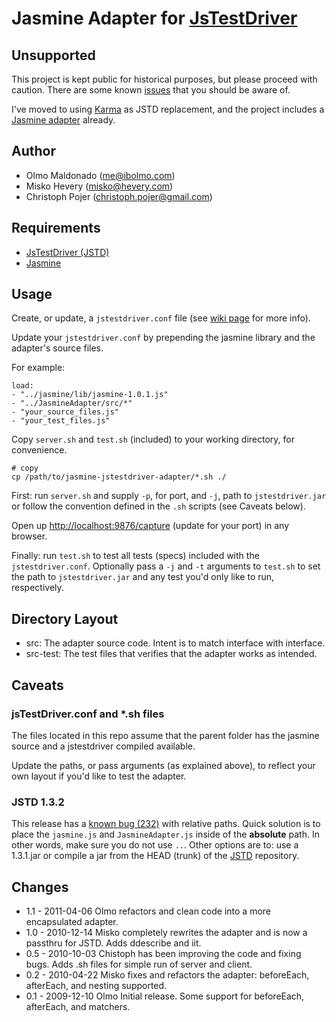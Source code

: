 Jasmine Adapter for [JsTestDriver][jstd]
========================================

Unsupported
-----------
This project is kept public for historical purposes, but please proceed with caution. There are some known [issues](https://github.com/ibolmo/jasmine-jstd-adapter/issues) that you should be aware of. 

I've moved to using [Karma](http://karma-runner.github.io/0.10/index.html) as JSTD replacement, and the project includes a [Jasmine adapter](https://npmjs.org/package/karma-jasmine) already.


Author
------

* Olmo Maldonado (me@ibolmo.com)
* Misko Hevery (misko@hevery.com)
* Christoph Pojer (christoph.pojer@gmail.com)

Requirements
------------

 - [JsTestDriver (JSTD)][jstd]
 - [Jasmine][jasmine]

Usage
-----

Create, or update, a `jstestdriver.conf` file (see [wiki page][jstd-conf] for more info).

Update your `jstestdriver.conf` by prepending the jasmine library and the adapter's source files.

For example:

	load:
    - "../jasmine/lib/jasmine-1.0.1.js"
    - "../JasmineAdapter/src/*"
    - "your_source_files.js"
    - "your_test_files.js"

Copy `server.sh` and `test.sh` (included) to your working directory, for convenience.

	# copy
	cp /path/to/jasmine-jstestdriver-adapter/*.sh ./
	
First: run `server.sh` and supply `-p`, for port, and `-j`, path to `jstestdriver.jar` or follow the convention defined in the `.sh` scripts (see Caveats below).

Open up [http://localhost:9876/capture](http://localhost:9876/capture) (update for your port) in any browser.

Finally: run `test.sh` to test all tests (specs) included with the `jstestdriver.conf`. Optionally pass a `-j` and `-t` arguments to `test.sh` to set the path to `jstestdriver.jar` and any test you'd only like to run, respectively.


Directory Layout
----------------
 
 - src: The adapter source code. Intent is to match interface with interface.
 - src-test: The test files that verifies that the adapter works as intended.

Caveats
-------

### jsTestDriver.conf and *.sh files

The files located in this repo assume that the parent folder has the jasmine source and a jstestdriver compiled available.

Update the paths, or pass arguments (as explained above), to reflect your own layout if you'd like to test the adapter.

### JSTD 1.3.2

This release has a [known bug (232)](http://code.google.com/p/js-test-driver/issues/detail?can=2&q=223&colspec=ID%20Type%20Status%20Priority%20Milestone%20Owner%20Summary&id=223) with relative paths. Quick solution is to place the `jasmine.js` and `JasmineAdapter.js` inside of the **absolute** path. In other words, make sure you do not use `..`. Other options are to: use a 1.3.1.jar or compile a jar from the HEAD (trunk) of the [JSTD][jstd] repository. 


Changes
-------
 * 1.1 - 2011-04-06 Olmo refactors and clean code into a more encapsulated adapter. 
 * 1.0 - 2010-12-14 Misko completely rewrites the adapter and is now a passthru for JSTD. Adds ddescribe and iit.
 * 0.5 - 2010-10-03 Chistoph has been improving the code and fixing bugs. Adds .sh files for simple run of server and client.
 * 0.2 - 2010-04-22 Misko fixes and refactors the adapter: beforeEach, afterEach, and nesting supported.
 * 0.1 - 2009-12-10 Olmo Initial release. Some support for beforeEach, afterEach, and matchers.


[jstd]: http://code.google.com/p/js-test-driver
[jstd-conf]: http://code.google.com/p/js-test-driver/wiki/ConfigurationFile
[jasmine]: http://github.com/pivotal/jasmine
